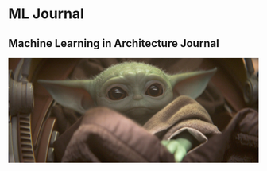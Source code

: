 # ML Journal

## Machine Learning in Architecture Journal

![mandalorian](https://github.com/gizemef/ML-Journal/blob/master/mandalorian.jpg)
